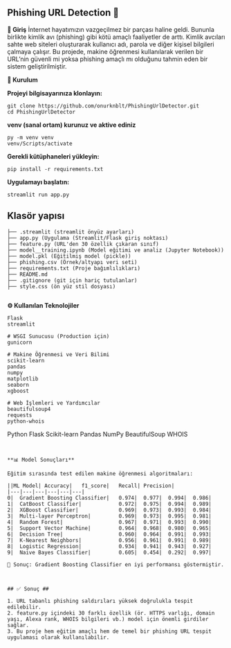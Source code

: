 ## Phishing URL Detection 🔎 ##



**📌 Giriş**
İnternet hayatımızın vazgeçilmez bir parçası haline geldi. Bununla birlikte kimlik avı (phishing) gibi kötü amaçlı faaliyetler de arttı. Kimlik avcıları sahte web siteleri oluşturarak kullanıcı adı, parola ve diğer kişisel bilgileri çalmaya çalışır.
Bu projede, makine öğrenmesi kullanılarak verilen bir URL’nin güvenli mi yoksa phishing amaçlı mı olduğunu tahmin eden bir sistem geliştirilmiştir.



**🚀 Kurulum**

**Projeyi bilgisayarınıza klonlayın:**
```
git clone https://github.com/onurknblt/PhishingUrlDetector.git
cd PhishingUrlDetector
```

**venv (sanal ortam) kurunuz ve aktive ediniz**
```
py -m venv venv
venv/Scripts/activate
```

**Gerekli kütüphaneleri yükleyin:**
```
pip install -r requirements.txt
```


**Uygulamayı başlatın:**
```
streamlit run app.py
```




## Klasör yapısı 
```
├── .streamlit (streamlit önyüz ayarları)
├── app.py (Uygulama (Streamlit/Flask giriş noktası)
├── feature.py (URL'den 30 özellik çıkaran sınıf)
├── model__training.ipynb (Model eğitimi ve analiz (Jupyter Notebook))
├── model.pkl (Eğitilmiş model (pickle))
├── phishing.csv (Örnek/altyapı veri seti)
├── requirements.txt (Proje bağımlılıkları)
├── README.md 
├── .gitignore (git için hariç tutulanlar)
├── style.css (ön yüz stil dosyası)


```




**⚙️ Kullanılan Teknolojiler**
```
Flask         
streamlit       

# WSGI Sunucusu (Production için)
gunicorn       

# Makine Öğrenmesi ve Veri Bilimi
scikit-learn      
pandas           
numpy
matplotlib
seaborn
xgboost       

# Web İşlemleri ve Yardımcılar
beautifulsoup4   
requests        
python-whois
```


Python
Flask
Scikit-learn
Pandas
NumPy
BeautifulSoup
WHOIS
```


**📊 Model Sonuçları**

Eğitim sırasında test edilen makine öğrenmesi algoritmaları:

||ML Model|	Accuracy|  	f1_score|	Recall|	Precision|
|---|---|---|---|---|---|
0|	Gradient Boosting Classifier|	0.974|	0.977|	0.994|	0.986|
1|	CatBoost Classifier|	        0.972|	0.975|	0.994|	0.989|
2|	XGBoost Classifier| 	        0.969|	0.973|	0.993|	0.984|
3|	Multi-layer Perceptron|	        0.969|	0.973|	0.995|	0.981|
4|	Random Forest|	                0.967|	0.971|	0.993|	0.990|
5|	Support Vector Machine|	        0.964|	0.968|	0.980|	0.965|
6|	Decision Tree|      	        0.960|	0.964|	0.991|	0.993|
7|	K-Nearest Neighbors|        	0.956|	0.961|	0.991|	0.989|
8|	Logistic Regression|        	0.934|	0.941|	0.943|	0.927|
9|	Naive Bayes Classifier|     	0.605|	0.454|	0.292|	0.997|

📌 Sonuç: Gradient Boosting Classifier en iyi performansı göstermiştir.



## ✅ Sonuç ##

1. URL tabanlı phishing saldırıları yüksek doğrulukla tespit edilebilir.
2. feature.py içindeki 30 farklı özellik (ör. HTTPS varlığı, domain yaşı, Alexa rank, WHOIS bilgileri vb.) model için önemli girdiler sağlar.
3. Bu proje hem eğitim amaçlı hem de temel bir phishing URL tespit uygulaması olarak kullanılabilir.
